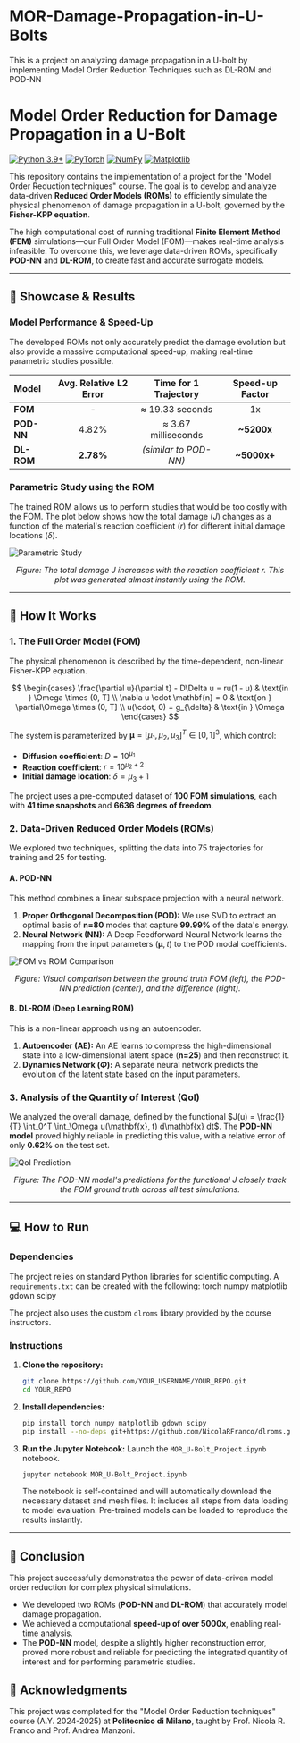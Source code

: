 # MOR-Damage-Propagation-in-U-Bolts
This is a project on analyzing damage propagation in a U-bolt by implementing Model Order Reduction Techniques such as DL-ROM and POD-NN

# Model Order Reduction for Damage Propagation in a U-Bolt

[![Python 3.9+](https://img.shields.io/badge/Python-3.9+-blue.svg)](https://www.python.org/downloads/)
[![PyTorch](https://img.shields.io/badge/PyTorch-%23EE4C2C.svg?style=flat&logo=PyTorch&logoColor=white)](https://pytorch.org/)
[![NumPy](https://img.shields.io/badge/NumPy-013243.svg?style=flat&logo=numpy&logoColor=white)](https://numpy.org/)
[![Matplotlib](https://img.shields.io/badge/Matplotlib-%23ffffff.svg?style=flat&logo=Matplotlib&logoColor=black)](https://matplotlib.org/)

This repository contains the implementation of a project for the "Model Order Reduction techniques" course. The goal is to develop and analyze data-driven **Reduced Order Models (ROMs)** to efficiently simulate the physical phenomenon of damage propagation in a U-bolt, governed by the **Fisher-KPP equation**.

The high computational cost of running traditional **Finite Element Method (FEM)** simulations—our Full Order Model (FOM)—makes real-time analysis infeasible. To overcome this, we leverage data-driven ROMs, specifically **POD-NN** and **DL-ROM**, to create fast and accurate surrogate models.

---

## 🚀 Showcase & Results

### Model Performance & Speed-Up
The developed ROMs not only accurately predict the damage evolution but also provide a massive computational speed-up, making real-time parametric studies possible.

| Model | Avg. Relative L2 Error | Time for 1 Trajectory | Speed-up Factor |
| :--- | :---: | :---: | :---: |
| **FOM** | - | ≈ 19.33 seconds | 1x |
| **POD-NN** | 4.82% | ≈ 3.67 milliseconds | **~5200x** |
| **DL-ROM** | **2.78%** | *(similar to POD-NN)* | **~5000x+** |

### Parametric Study using the ROM
The trained ROM allows us to perform studies that would be too costly with the FOM. The plot below shows how the total damage ($J$) changes as a function of the material's reaction coefficient ($r$) for different initial damage locations ($\delta$).

![Parametric Study](https://i.imgur.com/k2HlG4x.png) 
*<p align="center">Figure: The total damage J increases with the reaction coefficient r. This plot was generated almost instantly using the ROM.</p>*

---

## 🔧 How It Works

### 1. The Full Order Model (FOM)
The physical phenomenon is described by the time-dependent, non-linear Fisher-KPP equation.

$$
\begin{cases}
\frac{\partial u}{\partial t} - D\Delta u = ru(1 - u) & \text{in } \Omega \times (0, T] \\
\nabla u \cdot \mathbf{n} = 0 & \text{on } \partial\Omega \times (0, T] \\
u(\cdot, 0) = g_{\delta} & \text{in } \Omega
\end{cases}
$$

The system is parameterized by $\boldsymbol{\mu} = [\mu_1, \mu_2, \mu_3]^T \in [0, 1]^3$, which control:
- **Diffusion coefficient**: $D = 10^{\mu_1}$
- **Reaction coefficient**: $r = 10^{\mu_2 + 2}$
- **Initial damage location**: $\delta = \mu_3 + 1$

The project uses a pre-computed dataset of **100 FOM simulations**, each with **41 time snapshots** and **6636 degrees of freedom**.

### 2. Data-Driven Reduced Order Models (ROMs)
We explored two techniques, splitting the data into 75 trajectories for training and 25 for testing.

#### A. POD-NN
This method combines a linear subspace projection with a neural network.
1.  **Proper Orthogonal Decomposition (POD):** We use SVD to extract an optimal basis of **n=80** modes that capture **99.99%** of the data's energy.
2.  **Neural Network (NN):** A Deep Feedforward Neural Network learns the mapping from the input parameters $(\boldsymbol{\mu}, t)$ to the POD modal coefficients.

![FOM vs ROM Comparison](https://i.imgur.com/z1Q4pC3.png)
*<p align="center">Figure: Visual comparison between the ground truth FOM (left), the POD-NN prediction (center), and the difference (right).</p>*

#### B. DL-ROM (Deep Learning ROM)
This is a non-linear approach using an autoencoder.
1.  **Autoencoder (AE):** An AE learns to compress the high-dimensional state into a low-dimensional latent space (**n=25**) and then reconstruct it.
2.  **Dynamics Network ($\Phi$):** A separate neural network predicts the evolution of the latent state based on the input parameters.

### 3. Analysis of the Quantity of Interest (QoI)
We analyzed the overall damage, defined by the functional $J(u) = \frac{1}{T} \int_0^T \int_\Omega u(\mathbf{x}, t) d\mathbf{x} dt$. The **POD-NN model** proved highly reliable in predicting this value, with a relative error of only **0.62%** on the test set.

![QoI Prediction](https://i.imgur.com/hG9i5Bf.png)
*<p align="center">Figure: The POD-NN model's predictions for the functional J closely track the FOM ground truth across all test simulations.</p>*

---

## 💻 How to Run

### Dependencies
The project relies on standard Python libraries for scientific computing. A `requirements.txt` can be created with the following:
torch
numpy
matplotlib
gdown
scipy

The project also uses the custom `dlroms` library provided by the course instructors.

### Instructions
1.  **Clone the repository:**
    ```bash
    git clone https://github.com/YOUR_USERNAME/YOUR_REPO.git
    cd YOUR_REPO
    ```

2.  **Install dependencies:**
    ```bash
    pip install torch numpy matplotlib gdown scipy
    pip install --no-deps git+https://github.com/NicolaRFranco/dlroms.git
    ```

3.  **Run the Jupyter Notebook:**
    Launch the `MOR_U-Bolt_Project.ipynb` notebook.
    ```bash
    jupyter notebook MOR_U-Bolt_Project.ipynb
    ```
    The notebook is self-contained and will automatically download the necessary dataset and mesh files. It includes all steps from data loading to model evaluation. Pre-trained models can be loaded to reproduce the results instantly.

---

## 🏁 Conclusion

This project successfully demonstrates the power of data-driven model order reduction for complex physical simulations.
- We developed two ROMs (**POD-NN** and **DL-ROM**) that accurately model damage propagation.
- We achieved a computational **speed-up of over 5000x**, enabling real-time analysis.
- The **POD-NN** model, despite a slightly higher reconstruction error, proved more robust and reliable for predicting the integrated quantity of interest and for performing parametric studies.

## 🙏 Acknowledgments

This project was completed for the "Model Order Reduction techniques" course (A.Y. 2024-2025) at **Politecnico di Milano**, taught by Prof. Nicola R. Franco and Prof. Andrea Manzoni.
